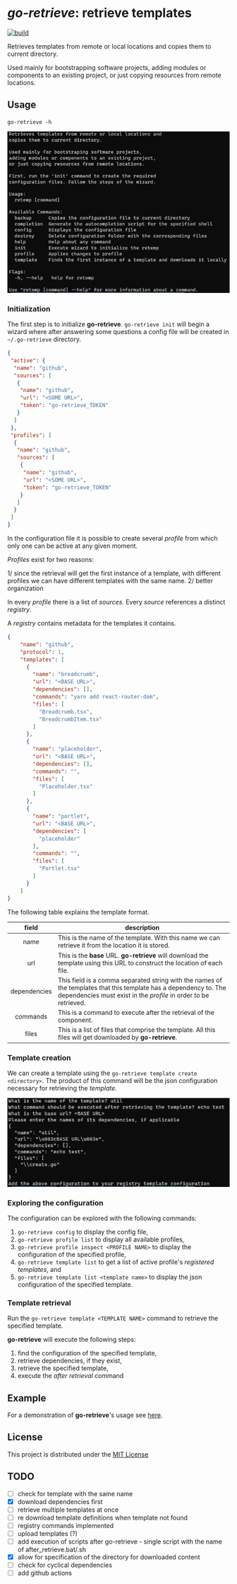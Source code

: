 # *go-retrieve*: retrieve templates

[![build](https://github.com/RomanosTrechlis/go-retrieve/workflows/build/badge.svg)](https://github.com/RomanosTrechlis/go-retrieve/actions?query=workflow%3Abuild)

Retrieves templates from remote or local locations and copies them to current directory.

Used mainly for bootstrapping software projects, adding modules or components to an existing project, 
or just copying resources from remote locations.

## Usage

```shell
go-retrieve -h
```

![](doc/images/retemp_help.png)

### Initialization

The first step is to initialize **go-retrieve**. ```go-retrieve init``` will begin a wizard where after answering some
questions a config file will be created in ```~/.go-retrieve``` directory.

```json
{
 "active": {
  "name": "github",
  "sources": [
   {
    "name": "github",
    "url": "<SOME URL>",
    "token": "go-retrieve_TOKEN"
   }
  ]
 },
 "profiles": [
  {
   "name": "github",
   "sources": [
    {
     "name": "github",
     "url": "<SOME URL>",
     "token": "go-retrieve_TOKEN"
    }
   ]
  }
 ]
}
```

In the configuration file it is possible to create several *profile* from which only one can be active at any given moment.

*Profiles* exist for two reasons:

1/ since the retrieval will get the first instance of a template, with different profiles we can have different templates with the same name.
2/ better organization

In every *profile* there is a list of *sources*. Every *source* references a distinct *registry*.

A *registry* contains metadata for the templates it contains.

```json
{
    "name": "github",
    "protocol": 1,
    "templates": [
      {
        "name": "breadcrumb",
        "url": "<BASE URL>",
        "dependencies": [],
        "commands": "yarn add react-router-dom",
        "files": [
          "Breadcrumb.tsx",
          "BreadcrumbItem.tsx"
        ]
      },
      {
        "name": "placeholder",
        "url": "<BASE URL>",
        "dependencies": [],
        "commands": "",
        "files": [
          "Placeholder.tsx"
        ]
      },
      {
        "name": "portlet",
        "url": "<BASE URL>",
        "dependencies": [
          "placeholder"
        ],
        "commands": "",
        "files": [
          "Portlet.tsx"
        ]
      }
    ]
}
```

The following table explains the template format.

|    field     | description                                                                                                                                                                           |
|:------------:|---------------------------------------------------------------------------------------------------------------------------------------------------------------------------------------|
|     name     | This is the name of the template. With this name we can retrieve it from the location it is stored.                                                                                   |
|     url      | This is the **base** URL. **go-retrieve** will download the template using this URL to construct the location of each file.                                                                |
| dependencies | This field is a comma separated string with the names of the templates that this template has a dependency to. The dependencies must exist in the *profile* in order to be retrieved. |
|   commands   | This is a command to execute after the retrieval of the component.                                                                                                                    |
|    files     | This is a list of files that comprise the template. All this files will get downloaded by **go-retrieve**.                                                                                 |


### Template creation

We can create a template using the ```go-retrieve template create <directory>```.
The product of this command will be the json configuration necessary for retrieving the *template*.

![](doc/images/template_create.png)

### Exploring the configuration

The configuration can be explored with the following commands:

1. ```go-retrieve config``` to display the config file,
2. ```go-retrieve profile list``` to display all available profiles,
3. ```go-retrieve profile inspect <PROFILE NAME>``` to display the configuration of the specified profile,
4. ```go-retrieve template list``` to get a list of active profile's *registered templates*, and 
5. ```go-retrieve template list <template name>``` to display the json configuration of the specified template.

### Template retrieval

Run the ```go-retrieve template <TEMPLATE NAME>``` command to retrieve the specified template.

**go-retrieve** will execute the following steps:

1. find the configuration of the specified template,
2. retrieve dependencies, if they exist,
3. retrieve the specified template,
4. execute the *after retrieval* command

## Example

For a demonstration of **go-retrieve**'s usage see [here](doc/example.md).

## License

This project is distributed under the [MIT License](LICENSE)

## TODO

- [ ] check for template with the same name
- [x] download dependencies first
- [ ] retrieve multiple templates at once
- [ ] re download template definitions when template not found
- [ ] registry commands implemented
- [ ] upload templates (?)
- [ ] add execution of scripts after go-retrieve - single script with the name of after_retrieve.bat/.sh
- [x] allow for specification of the directory for downloaded content
- [ ] check for cyclical dependencies
- [ ] add github actions